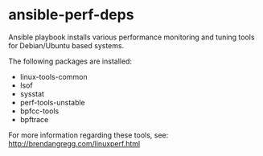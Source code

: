 # ansible-perf-deps

Ansible playbook installs various performance monitoring and tuning tools for
Debian/Ubuntu based systems.

The following packages are installed:
- linux-tools-common
- lsof
- sysstat
- perf-tools-unstable
- bpfcc-tools
- bpftrace

For more information regarding these tools, see:
 http://brendangregg.com/linuxperf.html

